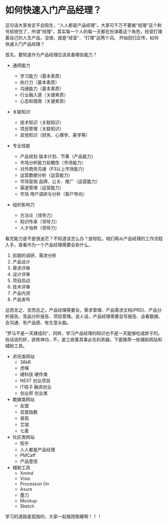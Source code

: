 # 如何快速入门产品经理？
这句话大家肯定不会陌生，“人人都是产品经理”。大家可千万不要被“经理”这个称号给唬住了，所谓“经理”，其实每一个人的每一天都在扮演着这个角色，经营打理着自己的人生产品，没错，就是“经营”、“打理”这两个词。
开始回归正传，如何快速入门产品经理？

首先，要知道作为产品经理应该具备哪些能力？
- 通用能力
    - 学习能力（基本素质）
    - 执行力（基本素质）
    - 沟通能力（基本素质）
    - 行业融入感（关键素质）
    - 心态和情商（关键素质）
    
- 关联知识
    - 技术知识（关联知识）
    - 项目管理（关联知识）
    - 其他知识（财务、心理学、美学等）
    
- 专业技能
    - 产品规划 版本计划、节奏（产品能力）
    - 市场分析能力前瞻性（市场能力）
    - 对外商务沟通（P3以上市场能力）
    - 运营数据分析（运营能力）
    - 市场营销 品牌、公关、推广（运营能力）
    - 渠道管理（运营能力）
    - 市场 用户调研与分析（客户导向）

- 组织影响力
    - 方法论（领导力）
    - 知识传承（领导力）
    - 人才培养（领导力）

看完能力是不是很迷茫？不知道该怎么办？放轻松，咱们再从产品经理的工作流程入手，查看作为一个产品经理需要会些什么。

1. 前期的调研、需求分析
2. 产品设计
3. 需求评审
4. 设计评审
5. 项目启动
6. 技术评审
7. 产品内测
8. 产品发布

总而言之、言而总之。产品经理需要会，需求管理、产品需求文档(PRD)、产品分析报告、竞品分析报告、项目管理。说人话，产品经理需要会写报告、会看数据、会沟通、有产品感、有生意头脑。

“罗马不是一天建成的”，同样，学习产品经理的知识也不是一天能够吃成胖子的。俗话说的好，欲练神功...不，是工欲善其事必先利其器。下面推荐一些辅助网站和辅助工具。
- 资讯类网站
  - 36kR
  - 虎嗅
  - 硬科技 硬件类
  - NEXT 创业项目
  - IT桔子 融资创业
  - 创业邦 创业类
- 数据类网站
  - 友盟
  - 百度指数
  - 易观
  - 艾瑞
  - 七麦
- 社区类网站
  - 知乎
  - 人人都是产品经理
  - PMCaff
  - 产品壹佰
- 辅助工具
  - Xmind
  - Visio
  - Processon On
  - Axure
  - 墨刀
  - Mockup
  - Sketch

学习的道路是孤独的，大家一起报团取暖啊！！！